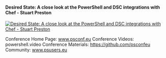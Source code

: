 ﻿#### Desired State: A close look at the PowerShell and DSC integrations with Chef - Stuart Preston

[![Desired State: A close look at the PowerShell and DSC integrations with Chef - Stuart Preston](https://i2.ytimg.com/vi/Y9gTxShvFUo/hqdefault.jpg "Desired State: A close look at the PowerShell and DSC integrations with Chef - Stuart Preston")](https://www.youtube.com/watch?v=Y9gTxShvFUo)

Conference Home Page: www.psconf.eu
Conference Videos: powershell.video
Conference Materials: https://github.com/psconfeu
Community: www.psusers.eu


